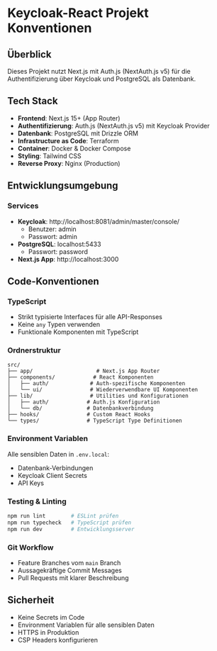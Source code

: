 # Keycloak-React Projekt Konventionen

## Überblick
Dieses Projekt nutzt Next.js mit Auth.js (NextAuth.js v5) für die Authentifizierung über Keycloak und PostgreSQL als Datenbank.

## Tech Stack
- **Frontend**: Next.js 15+ (App Router)
- **Authentifizierung**: Auth.js (NextAuth.js v5) mit Keycloak Provider
- **Datenbank**: PostgreSQL mit Drizzle ORM
- **Infrastructure as Code**: Terraform
- **Container**: Docker & Docker Compose
- **Styling**: Tailwind CSS
- **Reverse Proxy**: Nginx (Production)

## Entwicklungsumgebung

### Services
- **Keycloak**: http://localhost:8081/admin/master/console/
  - Benutzer: admin
  - Passwort: admin
- **PostgreSQL**: localhost:5433
  - Passwort: password
- **Next.js App**: http://localhost:3000

## Code-Konventionen

### TypeScript
- Strikt typisierte Interfaces für alle API-Responses
- Keine `any` Typen verwenden
- Funktionale Komponenten mit TypeScript

### Ordnerstruktur
```
src/
├── app/                    # Next.js App Router
├── components/            # React Komponenten
│   ├── auth/             # Auth-spezifische Komponenten
│   └── ui/               # Wiederverwendbare UI Komponenten
├── lib/                  # Utilities und Konfigurationen
│   ├── auth/            # Auth.js Konfiguration
│   └── db/              # Datenbankverbindung
├── hooks/               # Custom React Hooks
└── types/               # TypeScript Type Definitionen
```

### Environment Variablen
Alle sensiblen Daten in `.env.local`:
- Datenbank-Verbindungen
- Keycloak Client Secrets
- API Keys

### Testing & Linting
```bash
npm run lint        # ESLint prüfen
npm run typecheck   # TypeScript prüfen
npm run dev         # Entwicklungsserver
```

### Git Workflow
- Feature Branches vom `main` Branch
- Aussagekräftige Commit Messages
- Pull Requests mit klarer Beschreibung

## Sicherheit
- Keine Secrets im Code
- Environment Variablen für alle sensiblen Daten
- HTTPS in Produktion
- CSP Headers konfigurieren